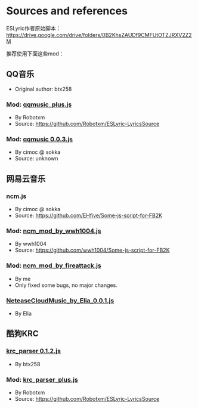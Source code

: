 # Sources and references

ESLyric作者原始脚本：https://drive.google.com/drive/folders/0B2KhsZAUDf9CMFUtOTZJRXV2Z2M

推荐使用下面这些mod：

## QQ音乐

* Original author: btx258

### Mod: [qqmusic_plus.js](qqmusic_plus.js)

* By Robotxm 
* Source: https://github.com/Robotxm/ESLyric-LyricsSource

### Mod: [qqmusic 0.0.3.js](qqmusic%200.0.3.js)
* By cimoc @ sokka
* Source: unknown

## 网易云音乐

### ncm.js

* By cimoc @ sokka
* Source: https://github.com/EHfive/Some-js-script-for-FB2K

### Mod: [ncm_mod_by_wwh1004.js](ncm_mod_by_wwh1004.js)

* By wwh1004
* Source: https://github.com/wwh1004/Some-js-script-for-FB2K

### Mod: [ncm_mod_by_fireattack.js](ncm_mod_by_fireattack.js)

* By me
* Only fixed some bugs, no major changes.

### [NeteaseCloudMusic_by_Elia_0.0.1.js](NeteaseCloudMusic_by_Elia_0.0.1.js)

* By Elia

## 酷狗KRC

### [krc_parser 0.1.2.js](krc_parser%200.1.2.js)

* By btx258

### Mod: [krc_parser_plus.js](krc_parser_plus.js)

* By Robotxm 
* Source: https://github.com/Robotxm/ESLyric-LyricsSource